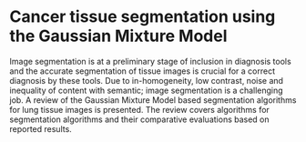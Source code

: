 # Cancer tissue segmentation using the Gaussian Mixture Model
Image segmentation is at a preliminary stage of inclusion in diagnosis tools and the accurate segmentation of tissue images is crucial for a correct diagnosis by these tools. Due to in-homogeneity, low contrast, noise and inequality of content with semantic; image segmentation is a challenging job. A review of the Gaussian Mixture Model based segmentation algorithms for lung tissue images is presented. The review covers algorithms for segmentation algorithms and their comparative evaluations based on reported results.
